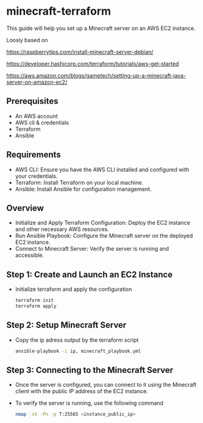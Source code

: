 # minecraft-terraform

This guide will help you set up a Minecraft server on an AWS EC2 instance.

Loosly based on

https://raspberrytips.com/install-minecraft-server-debian/

https://developer.hashicorp.com/terraform/tutorials/aws-get-started

https://aws.amazon.com/blogs/gametech/setting-up-a-minecraft-java-server-on-amazon-ec2/


## Prerequisites

- An AWS account
- AWS cli & credentials
- Terraform
- Ansible

## Requirements

- AWS CLI: Ensure you have the AWS CLI installed and configured with your credentials.
- Terraform: Install Terraform on your local machine.
- Ansible: Install Ansible for configuration management.

## Overview
- Initialize and Apply Terraform Configuration: Deploy the EC2 instance and other necessary AWS resources.
- Run Ansible Playbook: Configure the Minecraft server on the deployed EC2 instance.
- Connect to Minecraft Server: Verify the server is running and accessible.

## Step 1: Create and Launch an EC2 Instance
- Initialize terraform and apply the configuration
   ```bash
   terraform init
   terraform apply
   ```

## Step 2: Setup Minecraft Server
- Copy the ip adress output by the terraform script
   ```bash
   ansible-playbook -i ip, minecraft_playbook.yml
   ```

## Step 3: Connecting to the Minecraft Server

- Once the server is configured, you can connect to it using the Minecraft client with the public IP address of the EC2 instance.

- To verify the server is running, use the following command
   
   ```bash
   nmap -sV -Pn -p T:25565 <instance_public_ip>   
   ```
